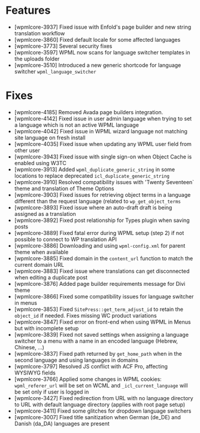# Features
* [wpmlcore-3937] Fixed issue with Enfold's page builder and new string translation workflow
* [wpmlcore-3860] Fixed default locale for some affected languages
* [wpmlcore-3773] Several security fixes
* [wpmlcore-3597] WPML now scans for language switcher templates in the uploads folder
* [wpmlcore-3510] Introduced a new generic shortcode for language switcher `wpml_language_switcher`

# Fixes
* [wpmlcore-4185] Removed Avada page builders integration.
* [wpmlcore-4142] Fixed issue in user admin language when trying to set a language which is not an active WPML language
* [wpmlcore-4042] Fixed issue in WPML wizard language not matching site language on fresh install
* [wpmlcore-4035] Fixed issue when updating any WPML user field from other user
* [wpmlcore-3943] Fixed issue with single sign-on when Object Cache is enabled using W3TC
* [wpmlcore-3913] Added `wpml_duplicate_generic_string` in some locations to replace deprecated `icl_duplicate_generic_string`
* [wpmlcore-3910] Resolved compatibility issues with 'Twenty Seventeen` theme and translation of Theme Options
* [wpmlcore-3903] Fixed issues for retrieving object terms in a language different than the request language (related to `wp_get_object_terms`
* [wpmlcore-3893] Fixed issue where an auto-draft draft is being assigned as a translation
* [wpmlcore-3892] Fixed post relationship for Types plugin when saving posts
* [wpmlcore-3889] Fixed fatal error during WPML setup (step 2) if not possible to connect to WP translation API
* [wpmlcore-3886] Downloading and using `wpml-config.xml` for parent theme when available
* [wpmlcore-3885] Fixed domain in the `content_url` function to match the current domain URL
* [wpmlcore-3883] Fixed issue where translations can get disconnected when editing a duplicate post
* [wpmlcore-3876] Added page builder requirements message for Divi theme
* [wpmlcore-3866] Fixed some compatibility issues for language switcher in menus
* [wpmlcore-3853] Fixed `SitePress::get_term_adjust_id` to retain the `object_id` if needed. Fixes missing WC product variations
* [wpmlcore-3847] Fixed error on front-end when using WPML in Menus but with incomplete setup
* [wpmlcore-3839] Fixed not saved settings when assigning a language switcher to a menu with a name in an encoded language (Hebrew, Chinese, ...)
* [wpmlcore-3837] Fixed path returned by `get_home_path` when in the second language and using languages in domains
* [wpmlcore-3797] Resolved JS conflict with ACF Pro, affecting WYSIWYG fields
* [wpmlcore-3766] Applied some changes in WPML cookies: `wpml_referer_url` will be set on WCML and `_icl_current_language` will be set only if user is logged in
* [wpmlcore-3427] Fixed redirection from URL with no language directory to URL with default language directory (applies with root page setup)
* [wpmlcore-3411] Fixed some glitches for dropdown language switchers
* [wpmlcore-3007] Fixed title sanitization when German (de_DE) and Danish (da_DA) languages are present